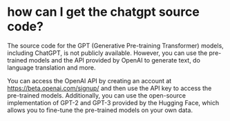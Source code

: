 # how can I get the chatgpt source code?

The source code for the GPT (Generative Pre-training Transformer) models, including ChatGPT, is not publicly available. However, you can use the pre-trained models and the API provided by OpenAI to generate text, do language translation and more.

You can access the OpenAI API by creating an account at https://beta.openai.com/signup/ and then use the API key to access the pre-trained models. Additionally, you can use the open-source implementation of GPT-2 and GPT-3 provided by the Hugging Face, which allows you to fine-tune the pre-trained models on your own data.
